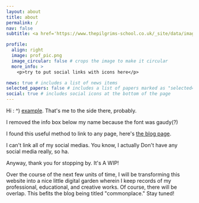 ```yaml
---
layout: about
title: about
permalink: /
nav: false
subtitle: <a href='https://www.thepilgrims-school.co.uk/_site/data/images/news/992/main-9%2024-Nov.png'>a work in progress</a>.

profile:
  align: right
  image: prof_pic.png
  image_circular: false # crops the image to make it circular
  more_info: >
    <p>try to put social links with icons here</p>

news: true # includes a list of news items
selected_papers: false # includes a list of papers marked as "selected={true}"
social: true # includes social icons at the bottom of the page
---
```


Hi : ^) [example](http://reddit.com). That's me to the side there, probably.

I removed the info box below my name because the font was gaudy(?) 

I found this useful method to link to any page, here's [the blog page](/blog/).

I can't link all of my social medias. You know, I actually Don't have any social media really, so ha.

Anyway, thank you for stopping by. It's A WIP!

Over the course of the next few units of time, I will be transforming this website into a nice little digital garden wherein I keep records of my professional, educational, and creative works. Of course, there will be overlap. This befits the blog being titled "commonplace." Stay tuned!
